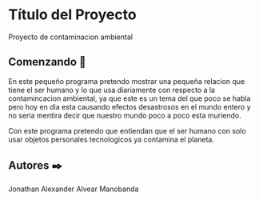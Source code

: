 # Título del Proyecto

Proyecto de contaminacion ambiental

## Comenzando 🚀

En este pequeño programa pretendo mostrar una pequeña relacion que tiene el ser humano y lo que usa diariamente con respecto a la contamincacion ambiental, ya que este es un tema del que poco se habla pero hoy en dia esta causando efectos desastrosos en el mundo entero y no seria mentira decir que nuestro mundo poco a poco esta muriendo.

Con este programa pretendo que entiendan que el ser humano con solo usar objetos personales tecnologicos ya contamina el planeta.
## Autores ✒️
Jonathan Alexander Alvear Manobanda

